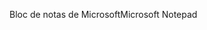 <span data-ttu-id="7138f-101">Bloc de notas de Microsoft</span><span class="sxs-lookup"><span data-stu-id="7138f-101">Microsoft Notepad</span></span>